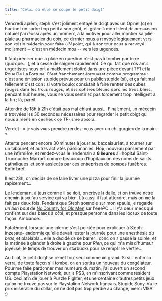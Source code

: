 ```yaml
---
title: "Celui où elle se coupe le petit doigt"
---
```


Vendredi aprèm, steph s'est joliment entayé le doigt avec un Opinel (c) en
hackant un cadre trop petit à son goût, et, grâce à mon talent de persuasion
naturel j'ai réussi après un moment, à la motiver pour aller montrer sa jolie
plaie au pharmacien du coin, ce dernier nous a renvoyé logiquement vers son
voisin médecin pour faire _UN_ point, qui à son tour nous a renvoyé mollement
-- c'est un médecin mou -- vers les urgences.

Il faut préciser que la plaie en question n'est pas à tomber par terre
(quoique... ), et a cessé de saigner rapidement. Ce qui fait que nos amis
urgentistes nous ont aimablement cloîtré dans une pièce devant TF1 et la Roue
De La Fortune. C'est franchement éprouvant comme programme : c'est une
émission stupide prévue pour un public stupide (si), et ça fait mal tellement
c'est con : si votre boulot consistait à faire rentrer des cubes rouges dans
les trous rouges, et des sphères bleues dans les trous bleus, pendant huit
heures, vous ne vous sentiriez pas forcément trop intelligent à la fin ; là,
pareil.

Attendre de 18h à 21h c'était pas mal chiant aussi... Finalement, un médecin a
trouvées les 30 secondes nécessaires pour regarder le petit doigt qui nous a
mené en ces lieux de TF-isme absolu.

Verdict : « je vais vous prendre rendez-vous avec un chirgurgien de la main. »

Attente pendant encore 30 minutes à jouer au baccalauréat, à tourner sur un
tabouret, et autres activités passionantes. Hop, nouveau pansement par une
infirmière, et rendez-vous le lendemain à **8 heures** à l'hopital Saint-
Trucmuche. Marrant comme beaucoup d'hopitaux on des noms de saints
catholiques, et sont assiegés par des entreprises de pompes funèbres. Enfin
bref.

Il est 23h, on décide de se faire livrer une pizza pour finir la journée
rapidement...

Le lendemain, à jeun comme il se doit, on crève la dalle, et on trouve notre
chemin jusqu'au service qui va bien. Là aussi il faut attendre, mais on me la
fait pas deux fois. Pendant que Steph somnole sur mon épaule, je regarde _un
bon bout_ de [No Country for Old Men](http://imdb.com/title/tt0477348/) sur
l'eeePC... Il y'a deux mecs qui ronflent sur des bancs à côté, et presque
personne dans les locaux de toute façon. Ambiance...

Fatalement, lorsque une interne s'est pointée pour expliquer à Steph-inzepaté-
endormie qu'elle devait rester la journée pour une anesthésie _du bras_, et
blablabla... elle a decidé de se barrer : donc on a passé la soirée, et la
matinée à glander à droite à gauche pour _Rien_, ce qui m'a mis d'humeur
joyeuse, le temps de trouver un starbucks pour se remplir le ventre...

Au final, le petit doigt se remet tout seul comme un grand. Si si... enfin on
verra, de toute façon s'il tombe, on en sortira un nouveau du congélateur.
Pour me faire pardonner mes humeurs du matin, j'ai ouvert un second compte
Playstation Network, sur la PS3, en m'inscrivant comme résident US. Ceci afin
de jouer à Puzzle Fighter, et une centaine d'autres petits jeux qu'on ne
trouve pas sur le Playstation Network français. Stupide Sony. Vu le prix
misérable du dollar, on ne doit pas trop perdre au change, merci VISA. :)

